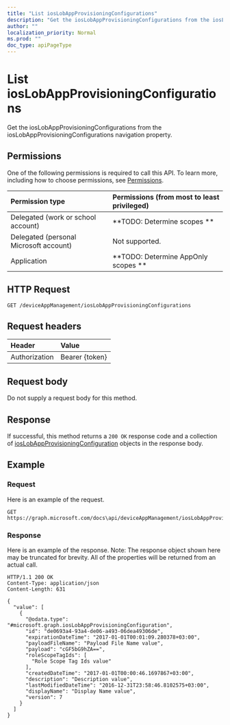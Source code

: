 ```yaml
---
title: "List iosLobAppProvisioningConfigurations"
description: "Get the iosLobAppProvisioningConfigurations from the iosLobAppProvisioningConfigurations navigation property."
author: ""
localization_priority: Normal
ms.prod: ""
doc_type: apiPageType
---
```


# List iosLobAppProvisioningConfigurations

Get the iosLobAppProvisioningConfigurations from the iosLobAppProvisioningConfigurations navigation property.

## Permissions
One of the following permissions is required to call this API. To learn more, including how to choose permissions, see [Permissions](/concepts/permissions-reference.md).

|Permission type|Permissions (from most to least privileged)|
|:---|:---|
|Delegated (work or school account)|**TODO: Determine scopes **|
|Delegated (personal Microsoft account)|Not supported.|
|Application|**TODO: Determine AppOnly scopes **|

## HTTP Request
<!-- {
  "blockType": "ignored"
}
-->
``` http
GET /deviceAppManagement/iosLobAppProvisioningConfigurations
```

## Request headers
|Header|Value|
|:---|:---|
|Authorization|Bearer {token}|

## Request body
Do not supply a request body for this method.

## Response
If successful, this method returns a `200 OK` response code and a collection of [iosLobAppProvisioningConfiguration](../resources/ioslobappprovisioningconfiguration.md) objects in the response body.

## Example

### Request
Here is an example of the request.
<!-- {
  "blockType": "request",
  "name": "get_ioslobappprovisioningconfiguration"
}
-->
``` http
GET https://graph.microsoft.com/docs\api/deviceAppManagement/iosLobAppProvisioningConfigurations
```

### Response
Here is an example of the response. Note: The response object shown here may be truncated for brevity. All of the properties will be returned from an actual call.
<!-- {
  "blockType": "response",
  "truncated": true,
  "@odata.type": "collection(microsoft.graph.ioslobappprovisioningconfiguration)"
}
-->
``` http
HTTP/1.1 200 OK
Content-Type: application/json
Content-Length: 631

{
  "value": [
    {
      "@odata.type": "#microsoft.graph.iosLobAppProvisioningConfiguration",
      "id": "de0693a4-93a4-de06-a493-06dea49306de",
      "expirationDateTime": "2017-01-01T00:01:09.280378+03:00",
      "payloadFileName": "Payload File Name value",
      "payload": "cGF5bG9hZA==",
      "roleScopeTagIds": [
        "Role Scope Tag Ids value"
      ],
      "createdDateTime": "2017-01-01T00:00:46.1697867+03:00",
      "description": "Description value",
      "lastModifiedDateTime": "2016-12-31T23:58:46.8102575+03:00",
      "displayName": "Display Name value",
      "version": 7
    }
  ]
}
```

